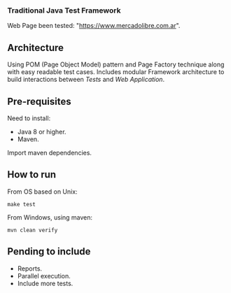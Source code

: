 ### Traditional Java Test Framework

Web Page been tested: "https://www.mercadolibre.com.ar".

## Architecture

Using POM (Page Object Model) pattern and Page Factory technique along with easy readable test cases.
Includes modular Framework architecture to build interactions between *Tests* and *Web Application*. 

## Pre-requisites

Need to install:

- Java 8 or higher.
- Maven.

Import maven dependencies.

## How to run

From OS based on Unix:

```
make test
```

From Windows, using maven:

```
mvn clean verify
```

## Pending to include

- Reports.
- Parallel execution.
- Include more tests.